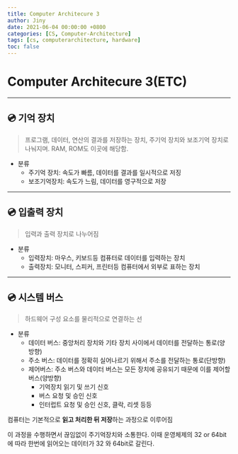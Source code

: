 ```yaml
---
title: Computer Architecure 3
author: Jiny
date: 2021-06-04 00:00:00 +0800
categories: [CS, Computer-Architecture]
tags: [cs, computerarchitecture, hardware]
toc: false
---
```

 
# Computer Architecure 3(ETC)
___

## 💿 **기억 장치**

> 프로그램, 데이터, 연산의 결과를 저장하는 장치, 주기억 장치와 보조기억 장치로 나눠지며. RAM, ROM도 이곳에 해당함. 

- 분류
  - 주기억 장치: 속도가 빠름, 데이터를 결과를 일시적으로 저징
  - 보조기억장치: 속도가 느림, 데이터를 영구적으로 저장

___

## 💿 **입출력 장치**

> 입력과 출력 장치로 나누어짐

- 분류
  - 입력장치: 마우스, 키보드등 컴퓨터로 데이터를 입력하는 장치
  - 출력장치: 모니터, 스피커, 프린터등 컴퓨터에서 외부로 표하는 장치

___

## 💿 **시스템 버스**

> 하드웨어 구성 요소를 물리적으로 연결하는 선

- 분류
  - 데이터 버스: 중앙처리 장치와 기타 장치 사이에서 데이터를 전달하는 통로(양방향)
  - 주소 버스: 데이터를 정확히 실어나르기 위해서 주소를 전달하는 통로(단방향)
  - 제어버스: 주소 버스와 데이터 버스는 모든 장치에 공유되기 때문에 이를 제어할 버스(양방향)
    - 기억장치 읽기 및 쓰기 신호
    - 버스 요청 및 승인 신호
    - 인터럽트 요청 및 승인 신호, 클락, 리셋 등등

컴퓨터는 기본적으로 **읽고 처리한 뒤 저장**하는 과정으로 이루어짐

이 과정을 수행하면서 끊임없이 주기억장치와 소통한다. 이때 운영체제의 32 or 64bit에 따라 한번에 읽어오는 데이터가 32 와 64bit로 갈린다.